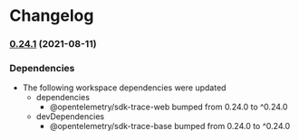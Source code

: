 # Changelog

### [0.24.1](https://www.github.com/open-telemetry/opentelemetry-js/compare/instrumentation-xml-http-request-v0.24.0...instrumentation-xml-http-request-v0.24.1) (2021-08-11)


### Dependencies

* The following workspace dependencies were updated
  * dependencies
    * @opentelemetry/sdk-trace-web bumped from 0.24.0 to ^0.24.0
  * devDependencies
    * @opentelemetry/sdk-trace-base bumped from 0.24.0 to ^0.24.0
